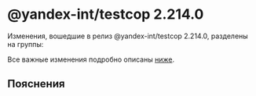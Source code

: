 # @yandex-int/testcop 2.214.0

<!-- ЧЕЛОВЕЧЕСКОЕ ВСТУПЛЕНИЕ -->

Изменения, вошедшие в релиз @yandex-int/testcop 2.214.0, разделены на группы:

Все важные изменения подробно описаны [ниже](#Пояснения).

## Пояснения

